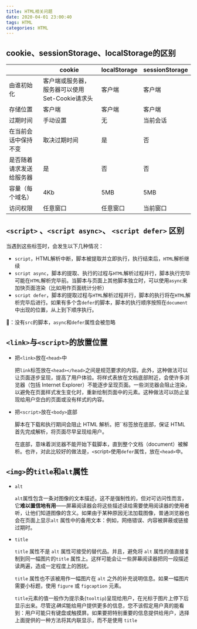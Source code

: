 ```yaml
---
title: HTML相关问题
date: 2020-04-01 23:00:40
tags: HTML
categories: HTML
---
```


## cookie、sessionStorage、localStorage的区别

|                          | cookie                                         | localStorage | sessionStorage |
| ------------------------ | ---------------------------------------------- | ------------ | -------------- |
| 由谁初始化               | 客户端或服务器，服务器可以使用Set-Cookie请求头 | 客户端       | 客户端         |
| 存储位置                 | 客户端                                         | 客户端       | 客户端         |
| 过期时间                 | 手动设置                                       | 无           | 当前会话       |
| 在当前会话中保持不变     | 取决过期时间                                   | 是           | 否             |
| 是否随着请求发送给服务器 | 是                                             | 否           | 否             |
| 容量（每个域名）         | 4Kb                                            | 5MB          | 5MB            |
| 访问权限                 | 任意窗口                                       | 任意窗口     | 当前窗口       |

## `<script>` 、`<script async>`、 `<script defer>` 区别

当遇到这些标签时，会发生以下几种情况：

- `script`，HTML解析中断，脚本被提取并立即执行，执行结束后，`HTML`解析继续
- `script async`，脚本的提取、执行的过程与`HTML`解析过程并行，脚本执行完毕可能在`HTML`解析完毕前。当脚本与页面上其他脚本独立时，可以使用`async`来加快页面渲染（比如用作页面统计分析）
- `script defer`，脚本的提取过程与`HTML`解析过程并行，脚本的执行将在`HTML`解析完毕后进行。如果有多个含`defer`的脚本，脚本的执行顺序按照在`document`中出现的位置，从上到下顺序执行。

👀：没有`src`的脚本，`async`和`defer`属性会被忽略

## `<link>`与`<script>`的放置位置

- 把`<link>`放在`<head>`中

  把`link`标签放在`<head></head>`之间是规范要求的内容。此外，这种做法可以让页面逐步呈现，提高了用户体验。将样式表放在文档底部附近，会使许多浏览器（包括 Internet Explorer）不能逐步呈现页面。一些浏览器会阻止渲染，以避免在页面样式发生变化时，重新绘制页面中的元素。这种做法可以防止呈现给用户空白的页面或没有样式的内容。

- 把`<script>`放在`<body>`底部

  脚本在下载和执行期间会阻止 HTML 解析。把``标签放在底部，保证 HTML 首先完成解析，将页面尽早呈现给用户。

  在底部，意味着浏览器不能开始下载脚本，直到整个文档（document）被解析。也许，对此比较好的做法是，`<`script`>`使用`defer`属性，放在`<head>`中。

## `<img>`的`title`和`alt`属性

- `alt`

  `alt`属性包含一条对图像的文本描述，这不是强制性的，但对可访问性而言，它**难以置信地有用**——屏幕阅读器会将这些描述读给需要使用阅读器的使用者听，让他们知道图像的含义。如果由于某种原因无法加载图像，普通浏览器也会在页面上显示`alt` 属性中的备用文本：例如，网络错误、内容被屏蔽或链接过期时。

- `title`

  `title` 属性不是 `alt` 属性可接受的替代品。并且，避免将 `alt` 属性的值直接复制到同一幅图片的`title` 属性上。这样可能会让一些屏幕阅读器把同一段描述读两遍，造成一定程度上的困扰。

  `title` 属性也不该被用作一幅图片在 `alt` 之外的补充说明信息。如果一幅图片需要小标题，使用 `figure` 或 `figcaption` 元素。

  `title`元素的值一般作为提示条(`tooltip`)呈现给用户，在光标于图片上停下后显示出来。尽管这*确实*能给用户提供更多的信息，您不该假定用户真的能看到：用户可能只有键盘或触摸屏。如果要把特别重要的信息提供给用户，选择上面提供的一种方法将其内联显示，而不是使用 `title`